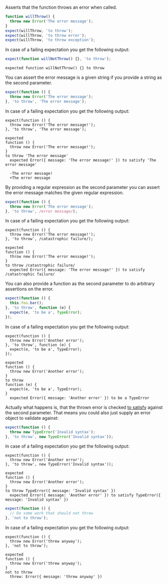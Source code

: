 Asserts that the function throws an error when called.

```javascript
function willThrow() {
  throw new Error('The error message');
}
expect(willThrow, 'to throw');
expect(willThrow, 'to throw error');
expect(willThrow, 'to throw exception');
```

In case of a failing expectation you get the following output:

```javascript
expect(function willNotThrow() {}, 'to throw');
```

```output
expected function willNotThrow() {} to throw
```

You can assert the error message is a given string if you provide a
string as the second parameter.

```javascript
expect(function () {
  throw new Error('The error message');
}, 'to throw', 'The error message');
```

In case of a failing expectation you get the following output:

```javascript#skipPhantom:true
expect(function () {
  throw new Error('The error message!');
}, 'to throw', 'The error message');
```

```output
expected
function () {
  throw new Error('The error message!');
}
to throw 'The error message'
  expected Error({ message: 'The error message!' }) to satisfy 'The error message'

  -The error message!
  +The error message
```

By providing a regular expression as the second parameter you can
assert the error message matches the given regular expression.

```javascript
expect(function () {
  throw new Error('The error message');
}, 'to throw', /error message/);
```

In case of a failing expectation you get the following output:

```javascript#skipPhantom:true
expect(function () {
  throw new Error('The error message!');
}, 'to throw', /catastrophic failure/);
```

```output
expected
function () {
  throw new Error('The error message!');
}
to throw /catastrophic failure/
  expected Error({ message: 'The error message!' }) to satisfy /catastrophic failure/
```

You can also provide a function as the second parameter to do
arbitrary assertions on the error.

```javascript
expect(function () {
  this.foo.bar();
}, 'to throw', function (e) {
  expect(e, 'to be a', TypeError);
});
```

In case of a failing expectation you get the following output:

```javascript#skipPhantom:true
expect(function () {
  throw new Error('Another error');
}, 'to throw', function (e) {
  expect(e, 'to be a', TypeError);
});
```

```output
expected
function () {
  throw new Error('Another error');
}
to throw
function (e) {
  expect(e, 'to be a', TypeError);
}
  expected Error({ message: 'Another error' }) to be a TypeError
```

Actually what happens is, that the thrown error is checked
[to satisfy](/assertions/any/to-satisfy/) against the second
parameter. That means you could also just supply an error object to
validate against:

```javascript
expect(function () {
  throw new TypeError('Invalid syntax');
}, 'to throw', new TypeError('Invalid syntax'));
```

In case of a failing expectation you get the following output:

```javascript#skipPhantom:true
expect(function () {
  throw new Error('Another error');
}, 'to throw', new TypeError('Invalid syntax'));
```

```output
expected
function () {
  throw new Error('Another error');
}
to throw TypeError({ message: 'Invalid syntax' })
  expected Error({ message: 'Another error' }) to satisfy TypeError({ message: 'Invalid syntax' })
```

```javascript
expect(function () {
  // Do some work that should not throw
}, 'not to throw');
```

In case of a failing expectation you get the following output:

```javascript#skipPhantom:true
expect(function () {
  throw new Error('threw anyway');
}, 'not to throw');
```

```output
expected
function () {
  throw new Error('threw anyway');
}
not to throw
  threw: Error({ message: 'threw anyway' })
```
